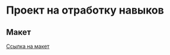 # Проект на отработку навыков

## Макет

[Ссылка на макет](https://www.figma.com/design/txd9ZCN80qADFUreB1cQuK/Dananz?node-id=1%3A2&t=iW3bOmhltGJmmmjZ-1)